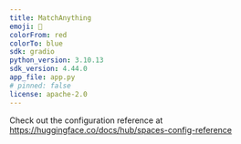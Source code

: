 ```yaml
---
title: MatchAnything
emoji: 🏢
colorFrom: red
colorTo: blue
sdk: gradio
python_version: 3.10.13
sdk_version: 4.44.0
app_file: app.py
# pinned: false
license: apache-2.0
---
```


Check out the configuration reference at https://huggingface.co/docs/hub/spaces-config-reference
